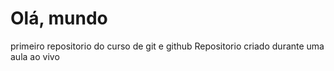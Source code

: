# Olá, mundo
 primeiro repositorio do curso de git e github
 Repositorio criado durante uma aula ao vivo